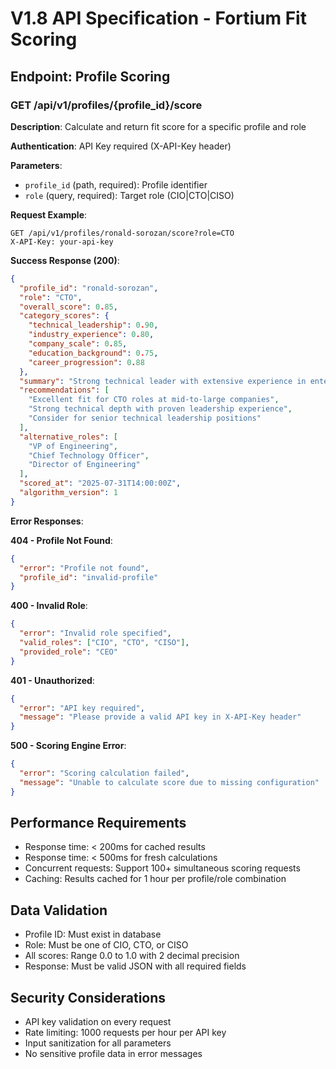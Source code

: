 # V1.8 API Specification - Fortium Fit Scoring

## Endpoint: Profile Scoring

### GET /api/v1/profiles/{profile_id}/score

**Description**: Calculate and return fit score for a specific profile and role

**Authentication**: API Key required (X-API-Key header)

**Parameters**:
- `profile_id` (path, required): Profile identifier
- `role` (query, required): Target role (CIO|CTO|CISO)

**Request Example**:
```http
GET /api/v1/profiles/ronald-sorozan/score?role=CTO
X-API-Key: your-api-key
```

**Success Response (200)**:
```json
{
  "profile_id": "ronald-sorozan",
  "role": "CTO",
  "overall_score": 0.85,
  "category_scores": {
    "technical_leadership": 0.90,
    "industry_experience": 0.80,
    "company_scale": 0.85,
    "education_background": 0.75,
    "career_progression": 0.88
  },
  "summary": "Strong technical leader with extensive experience in enterprise software development and team management. Demonstrates solid background in fintech and scaling engineering organizations.",
  "recommendations": [
    "Excellent fit for CTO roles at mid-to-large companies",
    "Strong technical depth with proven leadership experience",
    "Consider for senior technical leadership positions"
  ],
  "alternative_roles": [
    "VP of Engineering",
    "Chief Technology Officer",
    "Director of Engineering"
  ],
  "scored_at": "2025-07-31T14:00:00Z",
  "algorithm_version": 1
}
```

**Error Responses**:

**404 - Profile Not Found**:
```json
{
  "error": "Profile not found",
  "profile_id": "invalid-profile"
}
```

**400 - Invalid Role**:
```json
{
  "error": "Invalid role specified",
  "valid_roles": ["CIO", "CTO", "CISO"],
  "provided_role": "CEO"
}
```

**401 - Unauthorized**:
```json
{
  "error": "API key required",
  "message": "Please provide a valid API key in X-API-Key header"
}
```

**500 - Scoring Engine Error**:
```json
{
  "error": "Scoring calculation failed",
  "message": "Unable to calculate score due to missing configuration"
}
```

## Performance Requirements

- Response time: < 200ms for cached results
- Response time: < 500ms for fresh calculations
- Concurrent requests: Support 100+ simultaneous scoring requests
- Caching: Results cached for 1 hour per profile/role combination

## Data Validation

- Profile ID: Must exist in database
- Role: Must be one of CIO, CTO, or CISO
- All scores: Range 0.0 to 1.0 with 2 decimal precision
- Response: Must be valid JSON with all required fields

## Security Considerations

- API key validation on every request
- Rate limiting: 1000 requests per hour per API key
- Input sanitization for all parameters
- No sensitive profile data in error messages
